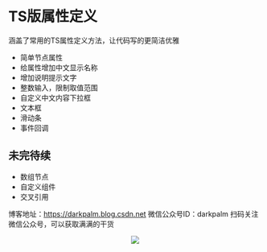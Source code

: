 # TS版属性定义
涵盖了常用的TS属性定义方法，让代码写的更简洁优雅
- 简单节点属性
- 给属性增加中文显示名称
- 增加说明提示文字
- 整数输入，限制取值范围
- 自定义中文内容下拉框
- 文本框
- 滑动条
- 事件回调

## 未完待续
- 数组节点
- 自定义组件
- 交叉引用

博客地址：https://darkpalm.blog.csdn.net
微信公众号ID：darkpalm
扫码关注微信公众号，可以获取满满的干货
<div align=center>
<img src="https://img-blog.csdnimg.cn/20190605101043274.png"  />
</div>
